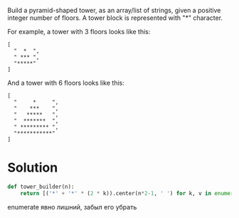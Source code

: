 Build a pyramid-shaped tower, as an array/list of strings, given a positive integer number of floors. A tower block is represented with "*" character.

For example, a tower with 3 floors looks like this:
```
[
  "  *  ",
  " *** ", 
  "*****"
]
```
And a tower with 6 floors looks like this:
```
[
  "     *     ", 
  "    ***    ", 
  "   *****   ", 
  "  *******  ", 
  " ********* ", 
  "***********"
]
```

# Solution

```python
def tower_builder(n):
    return [('*' + '*' * (2 * k)).center(n*2-1, ' ') for k, v in enumerate(range(n))]
```
enumerate  явно лишний, забыл его убрать
